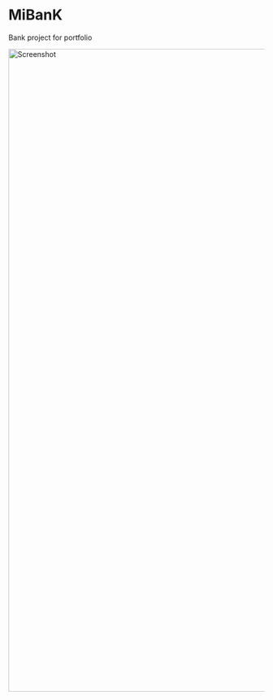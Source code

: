 # MiBanK
Bank project for portfolio

<img width="1265" alt="Screenshot" src="https://user-images.githubusercontent.com/1296939/62675379-70b49480-b96c-11e9-9810-958318e3d73b.png">
